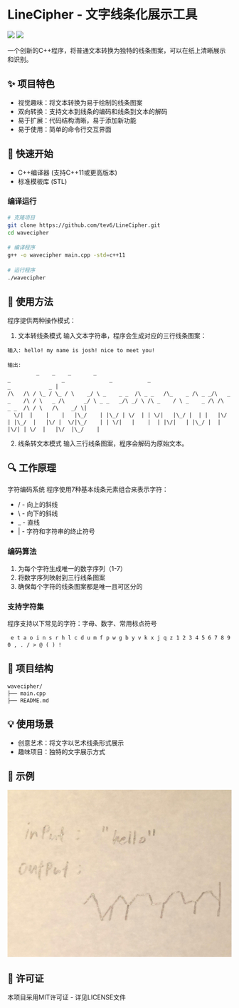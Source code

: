 # LineCipher - 文字线条化展示工具
![](https://img.shields.io/badge/License-MIT-yellow.svg)
![](https://img.shields.io/badge/C++-17-blue.svg)

一个创新的C++程序，将普通文本转换为独特的线条图案，可以在纸上清晰展示和识别。

## ✨ 项目特色
- 视觉趣味：将文本转换为易于绘制的线条图案
- 双向转换：支持文本到线条的编码和线条到文本的解码
- 易于扩展：代码结构清晰，易于添加新功能
- 易于使用：简单的命令行交互界面

## 🚀 快速开始
- C++编译器 (支持C++11或更高版本)
- 标准模板库 (STL)

### 编译运行
```bash
# 克隆项目
git clone https://github.com/tev6/LineCipher.git
cd wavecipher

# 编译程序
g++ -o wavecipher main.cpp -std=c++11

# 运行程序
./wavecipher
```
## 📖 使用方法
程序提供两种操作模式：

1. 文本转线条模式
输入文本字符串，程序会生成对应的三行线条图案：

```text
输入: hello! my name is josh! nice to meet you!

输出:
         _    _    _       _                                                    _                _              _           _                           _            _ |
/\   /\ / \_ / \_ / \    _/ \ _    _ _  /\ _ _   /\_    _ /\ _ _/\   _ _    /\ / \   _ /\      _/ \ _ _   _/\ _/ \ /\ _    / \ _    _ /\ /\    _ _  /\ / \   /\    _/ \|
  \/|  |    |    |   |\_/    | |\_/ | \/  | | \/|   |\_/ |  | |   |\/ | |\_/  |   |\/ |  \/|\_/    | | \/|   |    |  | |\/|   | |\_/ |  |  |\/| | \/  |   |\/  |\_/    |
```
2. 线条转文本模式
输入三行线条图案，程序会解码为原始文本。

## 🔍 工作原理
字符编码系统
程序使用7种基本线条元素组合来表示字符：

- / - 向上的斜线
- \ - 向下的斜线
- _ - 直线
- | - 字符和字符串的终止符号

### 编码算法
1. 为每个字符生成唯一的数字序列（1-7）
2. 将数字序列映射到三行线条图案
3. 确保每个字符的线条图案都是唯一且可区分的

### 支持字符集
程序支持以下常见的字符：字母、数字、常用标点符号

```text
 e t a o i n s r h l c d u m f p w g b y v k x j q z 1 2 3 4 5 6 7 8 9 0 , . / > @ ( ) !
```
## 📁 项目结构
```text
wavecipher/
├── main.cpp
├── README.md
```
## 💡 使用场景
- 创意艺术：将文字以艺术线条形式展示
- 趣味项目：独特的文字展示方式

## 📸 示例
![](/image.png#pic_center=100x100)

## 📄 许可证
本项目采用MIT许可证 - 详见LICENSE文件
